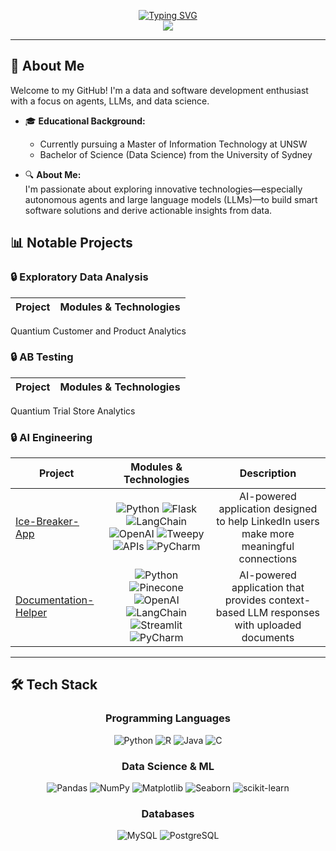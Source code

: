 <p align="center">
<a href="https://github.com/shaunzlim0123">
    <img src="https://readme-typing-svg.demolab.com?font=Cooper+Black&weight=50&duration=2000&pause=120&color=75EBD3&background=0A221F00&center=true&multiline=true&width=435&height=100&lines=Shaun+Lim;Data+Scientist+%7C+AI+Engineer;Data+Engineer+%7C+Data+Analyst" alt="Typing SVG" />
</a>
  
<br/>

<a href="https://www.linkedin.com/in/shaun-lim-a2848928a/">
    <img src="https://img.shields.io/badge/-Linkedin-blue?style=flat-square&logo=linkedin">
</a>

---

## 👋 About Me

Welcome to my GitHub! I'm a data and software development enthusiast with a focus on agents, LLMs, and data science.

- 🎓 **Educational Background:**   
  - Currently pursuing a Master of Information Technology at UNSW
  - Bachelor of Science (Data Science) from the University of Sydney

- 🔍 **About Me:**  
  I'm passionate about exploring innovative technologies—especially autonomous agents and large language models (LLMs)—to build smart software solutions and derive actionable insights from data.

## 📊 Notable Projects

### 🔒 Exploratory Data Analysis

| Project | Modules & Technologies |
| :-: | :-: | 
Quantium Customer and Product Analytics

### 🔒 AB Testing
| Project | Modules & Technologies |
| :-: | :-: | 
Quantium Trial Store Analytics

### 🔒 AI Engineering

| Project | Modules & Technologies | Description |
| :-: | :-: | :-: |
| <p align="left">[Ice-Breaker-App](https://github.com/shaunzlim0123/ice-breaker-app) </p> | ![Python](https://img.shields.io/badge/python-3670A0?style=flat-square&logo=python&logoColor=ffdd54) ![Flask](https://img.shields.io/badge/flask-%23000.svg?style=flat-square&logo=flask&logoColor=white) ![LangChain](https://img.shields.io/badge/langchain-1C3C3C?style=flat-square&logo=langchain&logoColor=white) ![OpenAI](https://img.shields.io/badge/OpenAI-412991?style=flat-square&logo=openai&logoColor=white) ![Tweepy](https://img.shields.io/badge/Tweepy-1DA1F2?style=flat-square&logo=twitter&logoColor=white) ![APIs](https://img.shields.io/badge/APIs-FF6B6B?style=flat-square&logo=api&logoColor=white) ![PyCharm](https://img.shields.io/badge/pycharm-143?style=flat-square&logo=pycharm&logoColor=black&color=black&labelColor=green) | AI-powered application designed to help LinkedIn users make more meaningful connections |
| <p align="left">[Documentation-Helper](https://github.com/shaunzlim0123/streamlit-documentation-helper) </p> | ![Python](https://img.shields.io/badge/python-3670A0?style=flat-square&logo=python&logoColor=ffdd54) ![Pinecone](https://img.shields.io/badge/pinecone-000000?style=flat-square&logo=pinecone&logoColor=white) ![OpenAI](https://img.shields.io/badge/OpenAI-412991?style=flat-square&logo=openai&logoColor=white) ![LangChain](https://img.shields.io/badge/langchain-1C3C3C?style=flat-square&logo=langchain&logoColor=white) ![Streamlit](https://img.shields.io/badge/Streamlit-FF4B4B?style=flat-square&logo=streamlit&logoColor=white) ![PyCharm](https://img.shields.io/badge/pycharm-143?style=flat-square&logo=pycharm&logoColor=black&color=black&labelColor=green)| AI-powered application that provides context-based LLM responses with uploaded documents |

---

## 🛠️ Tech Stack

<div align="center">

### Programming Languages
![Python](https://img.shields.io/badge/python-3670A0?style=for-the-badge&logo=python&logoColor=ffdd54)
![R](https://img.shields.io/badge/r-%23276DC3.svg?style=for-the-badge&logo=r&logoColor=white)
![Java](https://img.shields.io/badge/java-%23ED8B00.svg?style=for-the-badge&logo=openjdk&logoColor=white)
![C](https://img.shields.io/badge/c-%2300599C.svg?style=for-the-badge&logo=c&logoColor=white)

### Data Science & ML
![Pandas](https://img.shields.io/badge/pandas-%23150458.svg?style=for-the-badge&logo=pandas&logoColor=white)
![NumPy](https://img.shields.io/badge/numpy-%23013243.svg?style=for-the-badge&logo=numpy&logoColor=white)
![Matplotlib](https://img.shields.io/badge/Matplotlib-%23ffffff.svg?style=for-the-badge&logo=Matplotlib&logoColor=black)
![Seaborn](https://img.shields.io/badge/Seaborn-%23009688.svg?style=for-the-badge&logo=seaborn&logoColor=white)
![scikit-learn](https://img.shields.io/badge/scikit--learn-%23F7931E.svg?style=for-the-badge&logo=scikit-learn&logoColor=white)

### Databases
![MySQL](https://img.shields.io/badge/mysql-%2300f.svg?style=for-the-badge&logo=mysql&logoColor=white)
![PostgreSQL](https://img.shields.io/badge/postgresql-%23316192.svg?style=for-the-badge&logo=postgresql&logoColor=white)

</div>
